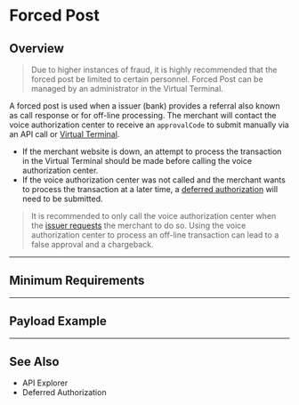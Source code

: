 # Forced Post

## Overview

<!-- theme: danger -->
> Due to higher instances of fraud, it is highly recommended that the forced post be limited to certain personnel. Forced Post can be managed by an administrator in the Virtual Terminal.

A forced post is used when a issuer (bank) provides a referral also known as call response or for off-line processing. The merchant will contact the voice authorization center to receive an `approvalCode` to submit manually via an API call or [Virtual Terminal](?path=docs/Online-Mobile-Digital/Virtual-Terminal/Virtual-Terminal.md).

- If the merchant website is down, an attempt to process the transaction in the Virtual Terminal should be made before calling the voice authorization center.
- If the voice authorization center was not called and the merchant wants to process the transaction at a later time, a [deferred authorization](?path=docs/Resources/Guides/Authorizations/Deferred-Auth.md) will need to be submitted.

<!-- theme: warning -->
>It is recommended to only call the voice authorization center when the [issuer requests](?path=docs/Resources/Guides/Response-Codes/Bank-Issuer.md) the merchant to do so. Using the voice authorization center to process an off-line transaction can lead to a false approval and a chargeback.

---

## Minimum Requirements

---

## Payload Example

---

## See Also
- API Explorer
- Deferred Authorization